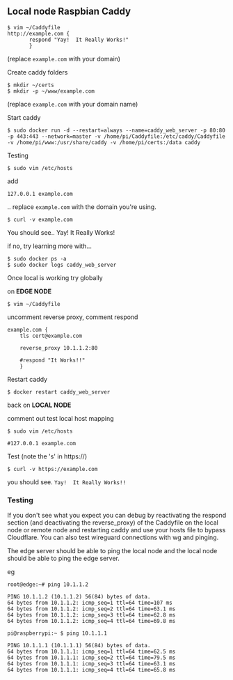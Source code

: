 ## Local node Raspbian Caddy

```
$ vim ~/Caddyfile
http://example.com {
       respond "Yay!  It Really Works!"
       }
```
(replace `example.com` with your domain)

Create caddy folders
```
$ mkdir ~/certs
$ mkdir -p ~/www/example.com
```
(replace `example.com` with your domain name)

Start caddy
```
$ sudo docker run -d --restart=always --name=caddy_web_server -p 80:80 -p 443:443 --network=master -v /home/pi/Caddyfile:/etc/caddy/Caddyfile -v /home/pi/www:/usr/share/caddy -v /home/pi/certs:/data caddy
```

Testing
```
$ sudo vim /etc/hosts
```
add
```
127.0.0.1 example.com
```
.. replace  `example.com` with the domain you're using.

```
$ curl -v example.com
```
You should see.. Yay!  It Really Works! 

if no, try learning more with...
```
$ sudo docker ps -a
$ sudo docker logs caddy_web_server
```

Once local is working try globally

on **EDGE NODE**
```
$ vim ~/Caddyfile
```
uncomment reverse proxy, comment respond
```
example.com {
	tls cert@example.com
	
	reverse_proxy 10.1.1.2:80
	
	#respond "It Works!!"
	}
```

Restart caddy
```
$ docker restart caddy_web_server
```

back on **LOCAL NODE**

comment out test local host mapping
```
$ sudo vim /etc/hosts
```
```
#127.0.0.1 example.com
```


Test (note the 's' in https://)
```
$ curl -v https://example.com
```
you should see.
`Yay!  It Really Works!!`

### Testing
If you don't see what you expect you can debug by reactivating the respond section (and deactivating the reverse_proxy) of the Caddyfile on the local node or remote node and restarting caddy and use your hosts file to bypass Cloudflare.  You can also test wireguard connections with wg and pinging.

The edge server should be able to ping the local node and the local node should be able to ping the edge server.

eg
```
root@edge:~# ping 10.1.1.2

PING 10.1.1.2 (10.1.1.2) 56(84) bytes of data.
64 bytes from 10.1.1.2: icmp_seq=1 ttl=64 time=107 ms
64 bytes from 10.1.1.2: icmp_seq=2 ttl=64 time=63.1 ms
64 bytes from 10.1.1.2: icmp_seq=3 ttl=64 time=62.8 ms
64 bytes from 10.1.1.2: icmp_seq=4 ttl=64 time=69.8 ms
```

```
pi@raspberrypi:~ $ ping 10.1.1.1

PING 10.1.1.1 (10.1.1.1) 56(84) bytes of data.
64 bytes from 10.1.1.1: icmp_seq=1 ttl=64 time=62.5 ms
64 bytes from 10.1.1.1: icmp_seq=2 ttl=64 time=79.5 ms
64 bytes from 10.1.1.1: icmp_seq=3 ttl=64 time=63.1 ms
64 bytes from 10.1.1.1: icmp_seq=4 ttl=64 time=65.8 ms
```
